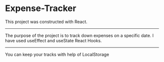 
#  Expense-Tracker 

This project was constructed with React.
********
The purpose of the project is to track down expenses on a specific date. 
I have used useEffect and useState React Hooks. 
****
 You can keep your  tracks  with help of LocalStorage
